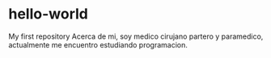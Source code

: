 # hello-world
My first repository
Acerca de mi, soy medico cirujano partero y paramedico, actualmente me encuentro estudiando programacion.
